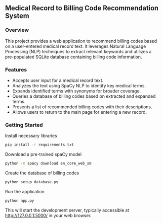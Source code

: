 ## Medical Record to Billing Code Recommendation System

### Overview
This project provides a web application to recommend billing codes based on a user-entered medical record text. It leverages Natural Language Processing (NLP) techniques to extract relevant keywords and utilizes a pre-populated SQLite database containing billing code information. 

### Features
* Accepts user input for a medical record text.
* Analyzes the text using SpaCy NLP to identify key medical terms.
* Expands identified terms with synonyms for broader coverage.
* Queries a database of billing codes based on extracted and expanded terms.
* Presents a list of recommended billing codes with their descriptions.
* Allows users to return to the main page for entering a new record.

### Getting Started
Install necessary libraries
```bash
pip install -r requirements.txt
```
Download a pre-trained spaCy model
```bash
python -m spacy download en_core_web_sm
```
Create the database of billing codes
```bash
python setup_database.py
```
Run the application
```bash
python app.py
```
This will start the development server, typically accessible at http://127.0.0.1:5000/ in your web browser.
